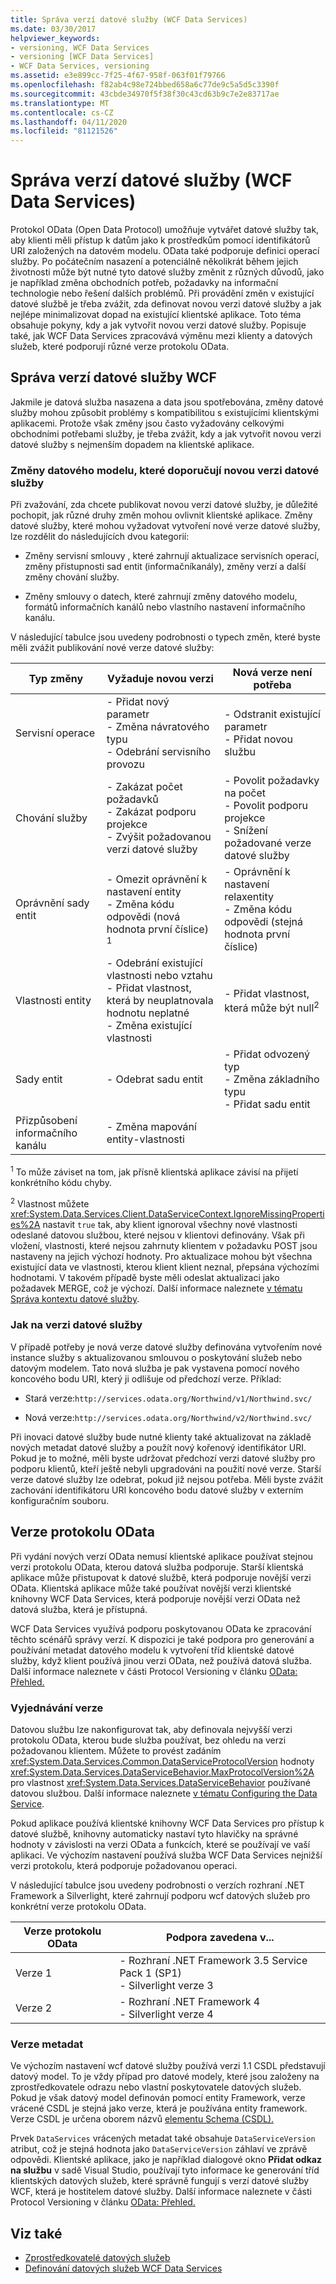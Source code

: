 ```yaml
---
title: Správa verzí datové služby (WCF Data Services)
ms.date: 03/30/2017
helpviewer_keywords:
- versioning, WCF Data Services
- versioning [WCF Data Services]
- WCF Data Services, versioning
ms.assetid: e3e899cc-7f25-4f67-958f-063f01f79766
ms.openlocfilehash: f82ab4c98e724bbed658a6c77de9c5a5d5c3390f
ms.sourcegitcommit: 43cbde34970f5f38f30c43cd63b9c7e2e83717ae
ms.translationtype: MT
ms.contentlocale: cs-CZ
ms.lasthandoff: 04/11/2020
ms.locfileid: "81121526"
---
```

# <a name="data-service-versioning-wcf-data-services"></a>Správa verzí datové služby (WCF Data Services)
Protokol OData (Open Data Protocol) umožňuje vytvářet datové služby tak, aby klienti měli přístup k datům jako k prostředkům pomocí identifikátorů URI založených na datovém modelu. OData také podporuje definici operací služby. Po počátečním nasazení a potenciálně několikrát během jejich životnosti může být nutné tyto datové služby změnit z různých důvodů, jako je například změna obchodních potřeb, požadavky na informační technologie nebo řešení dalších problémů. Při provádění změn v existující datové službě je třeba zvážit, zda definovat novou verzi datové služby a jak nejlépe minimalizovat dopad na existující klientské aplikace. Toto téma obsahuje pokyny, kdy a jak vytvořit novou verzi datové služby. Popisuje také, jak WCF Data Services zpracovává výměnu mezi klienty a datových služeb, které podporují různé verze protokolu OData.

## <a name="versioning-a-wcf-data-service"></a>Správa verzí datové služby WCF
 Jakmile je datová služba nasazena a data jsou spotřebována, změny datové služby mohou způsobit problémy s kompatibilitou s existujícími klientskými aplikacemi. Protože však změny jsou často vyžadovány celkovými obchodními potřebami služby, je třeba zvážit, kdy a jak vytvořit novou verzi datové služby s nejmenším dopadem na klientské aplikace.

### <a name="data-model-changes-that-recommend-a-new-data-service-version"></a>Změny datového modelu, které doporučují novou verzi datové služby
 Při zvažování, zda chcete publikovat novou verzi datové služby, je důležité pochopit, jak různé druhy změn mohou ovlivnit klientské aplikace. Změny datové služby, které mohou vyžadovat vytvoření nové verze datové služby, lze rozdělit do následujících dvou kategorií:

- Změny servisní smlouvy , které zahrnují aktualizace servisních operací, změny přístupnosti sad entit (informačníkanály), změny verzí a další změny chování služby.

- Změny smlouvy o datech, které zahrnují změny datového modelu, formátů informačních kanálů nebo vlastního nastavení informačního kanálu.

 V následující tabulce jsou uvedeny podrobnosti o typech změn, které byste měli zvážit publikování nové verze datové služby:

|Typ změny|Vyžaduje novou verzi|Nová verze není potřeba|
|--------------------|----------------------------|----------------------------|
|Servisní operace|- Přidat nový parametr<br />- Změna návratového typu<br />- Odebrání servisního provozu|- Odstranit existující parametr<br />- Přidat novou službu|
|Chování služby|- Zakázat počet požadavků<br />- Zakázat podporu projekce<br />- Zvýšit požadovanou verzi datové služby|- Povolit požadavky na počet<br />- Povolit podporu projekce<br />- Snížení požadované verze datové služby|
|Oprávnění sady entit|- Omezit oprávnění k nastavení entity<br />- Změna kódu odpovědi (nová hodnota první číslice) <sup>1</sup>|- Oprávnění k nastavení relaxentity<br />- Změna kódu odpovědi (stejná hodnota první číslice)|
|Vlastnosti entity|- Odebrání existující vlastnosti nebo vztahu<br />- Přidat vlastnost, která by neuplatnovala hodnotu neplatné<br />- Změna existující vlastnosti|- Přidat vlastnost, která může být null<sup>2</sup>|
|Sady entit|- Odebrat sadu entit|- Přidat odvozený typ<br />- Změna základního typu<br />- Přidat sadu entit|
|Přizpůsobení informačního kanálu|- Změna mapování entity-vlastnosti||

 <sup>1</sup> To může záviset na tom, jak přísně klientská aplikace závisí na přijetí konkrétního kódu chyby.

 <sup>2</sup> Vlastnost můžete <xref:System.Data.Services.Client.DataServiceContext.IgnoreMissingProperties%2A> nastavit `true` tak, aby klient ignoroval všechny nové vlastnosti odeslané datovou službou, které nejsou v klientovi definovány. Však při vložení, vlastnosti, které nejsou zahrnuty klientem v požadavku POST jsou nastaveny na jejich výchozí hodnoty. Pro aktualizace mohou být všechna existující data ve vlastnosti, kterou klient klient neznal, přepsána výchozími hodnotami. V takovém případě byste měli odeslat aktualizaci jako požadavek MERGE, což je výchozí. Další informace naleznete [v tématu Správa kontextu datové služby](managing-the-data-service-context-wcf-data-services.md).

### <a name="how-to-version-a-data-service"></a>Jak na verzi datové služby
 V případě potřeby je nová verze datové služby definována vytvořením nové instance služby s aktualizovanou smlouvou o poskytování služeb nebo datovým modelem. Tato nová služba je pak vystavena pomocí nového koncového bodu URI, který ji odlišuje od předchozí verze. Příklad:

- Stará verze:`http://services.odata.org/Northwind/v1/Northwind.svc/`

- Nová verze:`http://services.odata.org/Northwind/v2/Northwind.svc/`

 Při inovaci datové služby bude nutné klienty také aktualizovat na základě nových metadat datové služby a použít nový kořenový identifikátor URI. Pokud je to možné, měli byste udržovat předchozí verzi datové služby pro podporu klientů, kteří ještě nebyli upgradováni na použití nové verze. Starší verze datové služby lze odebrat, pokud již nejsou potřeba. Měli byste zvážit zachování identifikátoru URI koncového bodu datové služby v externím konfiguračním souboru.

## <a name="odata-protocol-versions"></a>Verze protokolu OData
 Při vydání nových verzí OData nemusí klientské aplikace používat stejnou verzi protokolu OData, kterou datová služba podporuje. Starší klientská aplikace může přistupovat k datové službě, která podporuje novější verzi OData. Klientská aplikace může také používat novější verzi klientské knihovny WCF Data Services, která podporuje novější verzi OData než datová služba, která je přístupná.

 WCF Data Services využívá podporu poskytovanou OData ke zpracování těchto scénářů správy verzí. K dispozici je také podpora pro generování a používání metadat datového modelu k vytvoření tříd klientské datové služby, když klient používá jinou verzi OData, než používá datová služba. Další informace naleznete v části Protocol Versioning v článku [OData: Přehled.](https://www.odata.org/documentation/odata-version-2-0/overview/)

### <a name="version-negotiation"></a>Vyjednávání verze
 Datovou službu lze nakonfigurovat tak, aby definovala nejvyšší verzi protokolu OData, kterou bude služba používat, bez ohledu na verzi požadovanou klientem. Můžete to provést zadáním <xref:System.Data.Services.Common.DataServiceProtocolVersion> hodnoty <xref:System.Data.Services.DataServiceBehavior.MaxProtocolVersion%2A> pro vlastnost <xref:System.Data.Services.DataServiceBehavior> používané datovou službou. Další informace naleznete [v tématu Configuring the Data Service](configuring-the-data-service-wcf-data-services.md).

 Pokud aplikace používá klientské knihovny WCF Data Services pro přístup k datové službě, knihovny automaticky nastaví tyto hlavičky na správné hodnoty v závislosti na verzi OData a funkcích, které se používají ve vaší aplikaci. Ve výchozím nastavení používá služba WCF Data Services nejnižší verzi protokolu, která podporuje požadovanou operaci.

 V následující tabulce jsou uvedeny podrobnosti o verzích rozhraní .NET Framework a Silverlight, které zahrnují podporu wcf datových služeb pro konkrétní verze protokolu OData.

|Verze protokolu OData|Podpora zavedena v...|
|-----------------------------------------------------------------------------------|----------------------------|
|Verze 1|- Rozhraní .NET Framework 3.5 Service Pack 1 (SP1)<br />- Silverlight verze 3|
|Verze 2|- Rozhraní .NET Framework 4<br />- Silverlight verze 4|

### <a name="metadata-versions"></a>Verze metadat
 Ve výchozím nastavení wcf datové služby používá verzi 1.1 CSDL představují datový model. To je vždy případ pro datové modely, které jsou založeny na zprostředkovatele odrazu nebo vlastní poskytovatele datových služeb. Pokud je však datový model definován pomocí entity Framework, verze vrácené CSDL je stejná jako verze, která je používána entity framework. Verze CSDL je určena oborem názvů [elementu Schema (CSDL).](/ef/ef6/modeling/designer/advanced/edmx/csdl-spec#schema-element-csdl)

 Prvek `DataServices` vrácených metadat také obsahuje `DataServiceVersion` atribut, což je stejná hodnota jako `DataServiceVersion` záhlaví ve zprávě odpovědi. Klientské aplikace, jako je například dialogové okno **Přidat odkaz na službu** v sadě Visual Studio, používají tyto informace ke generování tříd klientských datových služeb, které správně fungují s verzí datové služby WCF, která je hostitelem datové služby. Další informace naleznete v části Protocol Versioning v článku [OData: Přehled.](https://www.odata.org/documentation/odata-version-2-0/overview/)

## <a name="see-also"></a>Viz také

- [Zprostředkovatelé datových služeb](data-services-providers-wcf-data-services.md)
- [Definování datových služeb WCF Data Services](defining-wcf-data-services.md)
